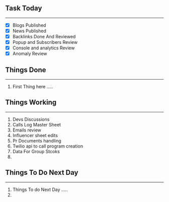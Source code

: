 
## Task Today
---
- [x] Blogs Published
- [x] News Published
- [x] Backlinks Done And Reviewed
- [x] Popup and Subscribers Review
- [x] Console and analytics Review 
- [x] Anomaly Review

## Things Done 
---
1.  First Thing here .....

## Things Working
---
1. Devs Discussions 
2. Calls Log Master Sheet
3. Emails review 
4. Influencer sheet edits 
5. Pr Documents handling
6. Twilio api to call program creation
7. Data For Group Stcoks 
8. 

## Things To Do Next Day 
---
1.  Things To do Next Day .....
2. 




